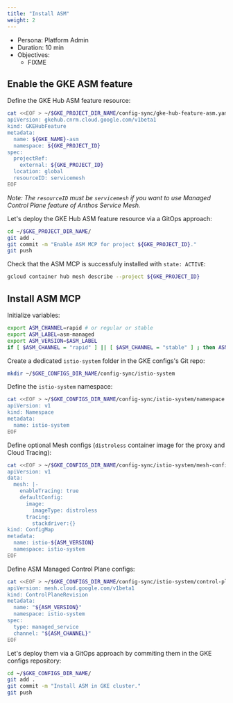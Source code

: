 ```yaml
---
title: "Install ASM"
weight: 2
---
```

- Persona: Platform Admin
- Duration: 10 min
- Objectives:
  - FIXME

## Enable the GKE ASM feature

Define the GKE Hub ASM feature resource:
```Bash
cat <<EOF > ~/$GKE_PROJECT_DIR_NAME/config-sync/gke-hub-feature-asm.yaml
apiVersion: gkehub.cnrm.cloud.google.com/v1beta1
kind: GKEHubFeature
metadata:
  name: ${GKE_NAME}-asm
  namespace: ${GKE_PROJECT_ID}
spec:
  projectRef:
    external: ${GKE_PROJECT_ID}
  location: global
  resourceID: servicemesh
EOF
```
_Note: The `resourceID` must be `servicemesh` if you want to use Managed Control Plane feature of Anthos Service Mesh._

Let's deploy the GKE Hub ASM feature resource via a GitOps approach:
```Bash
cd ~/$GKE_PROJECT_DIR_NAME/
git add .
git commit -m "Enable ASM MCP for project ${GKE_PROJECT_ID}."
git push
```

Check that the ASM MCP is successfuly installed with `state: ACTIVE`:
```Bash
gcloud container hub mesh describe --project ${GKE_PROJECT_ID}
```

## Install ASM MCP

Initialize variables:
```Bash
export ASM_CHANNEL=rapid # or regular or stable
export ASM_LABEL=asm-managed
export ASM_VERSION=$ASM_LABEL
if [ $ASM_CHANNEL = "rapid" ] || [ $ASM_CHANNEL = "stable" ] ; then ASM_VERSION=$ASM_LABEL-$ASM_CHANNEL; fi
```

Create a dedicated `istio-system` folder in the GKE configs's Git repo:
```Bash
mkdir ~/$GKE_CONFIGS_DIR_NAME/config-sync/istio-system
```

Define the `istio-system` namespace:
```Bash
cat <<EOF > ~/$GKE_CONFIGS_DIR_NAME/config-sync/istio-system/namespace.yaml
apiVersion: v1
kind: Namespace
metadata:
  name: istio-system
EOF
```

Define optional Mesh configs (`distroless` container image for the proxy and Cloud Tracing):
```Bash
cat <<EOF > ~/$GKE_CONFIGS_DIR_NAME/config-sync/istio-system/mesh-configs.yaml
apiVersion: v1
data:
  mesh: |-
    enableTracing: true
    defaultConfig:
      image:
        imageType: distroless
      tracing:
        stackdriver:{}
kind: ConfigMap
metadata:
  name: istio-${ASM_VERSION}
  namespace: istio-system
EOF
```

Define ASM Managed Control Plane configs:
```Bash
cat <<EOF > ~/$GKE_CONFIGS_DIR_NAME/config-sync/istio-system/control-plane-configs.yaml
apiVersion: mesh.cloud.google.com/v1beta1
kind: ControlPlaneRevision
metadata:
  name: "${ASM_VERSION}"
  namespace: istio-system
spec:
  type: managed_service
  channel: "${ASM_CHANNEL}"
EOF
```

Let's deploy them via a GitOps approach by commiting them in the GKE configs repository:
```Bash
cd ~/$GKE_CONFIGS_DIR_NAME/
git add .
git commit -m "Install ASM in GKE cluster."
git push
```